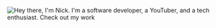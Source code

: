 ![Hey there, I'm Nick. I'm a software developer, a YouTuber, and a tech enthusiast. Check out my work](https://github.com/nickdurbin/nickdurbin/raw/master/bio.gif)

<!--
**nickdurbin/nickdurbin** is a ✨ _special_ ✨ repository because its `README.md` (this file) appears on your GitHub profile.

Here are some ideas to get you started:

- 🔭 I’m currently working on ...
- 🌱 I’m currently learning ...
- 👯 I’m looking to collaborate on ...
- 🤔 I’m looking for help with ...
- 💬 Ask me about ...
- 📫 How to reach me: ...
- 😄 Pronouns: ...
- ⚡ Fun fact: ...
-->
